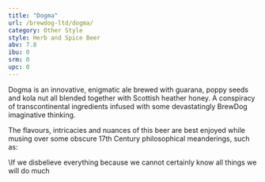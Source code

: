 ```yaml
---
title: "Dogma"
url: /brewdog-ltd/dogma/
category: Other Style
style: Herb and Spice Beer
abv: 7.8
ibu: 0
srm: 0
upc: 0
---
```

Dogma is an innovative, enigmatic ale brewed with guarana, poppy seeds and kola nut all blended together with Scottish heather honey. A conspiracy of transcontinental ingredients infused with some devastatingly BrewDog imaginative thinking.

The flavours, intricacies and nuances of this beer are best enjoyed while musing over some obscure 17th Century philosophical meanderings, such as:

\If we disbelieve everything because we cannot certainly know all things we will do much
